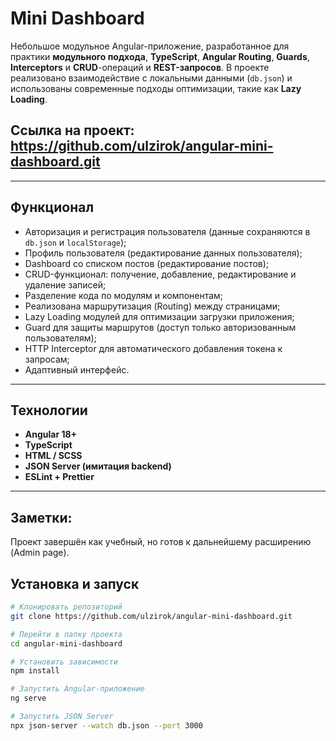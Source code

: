 # Mini Dashboard
Небольшое модульное Angular-приложение, разработанное для практики **модульного подхода**, **TypeScript**, **Angular Routing**, **Guards**, **Interceptors** и **CRUD**-операций и **REST-запросов**.
В проекте реализовано взаимодействие с локальными данными (`db.json`) и использованы современные подходы оптимизации, такие как **Lazy Loading**.

## Ссылка на проект: https://github.com/ulzirok/angular-mini-dashboard.git

---

## Функционал
-  Авторизация и регистрация пользователя (данные сохраняются в `db.json` и `localStorage`);
-  Профиль пользователя (редактирование данных пользователя);
-  Dashboard со списком постов (редактирование постов);
-  CRUD-функционал: получение, добавление, редактирование и удаление записей;
-  Разделение кода по модулям и компонентам;
-  Реализована маршрутизация (Routing) между страницами;
-  Lazy Loading модулей для оптимизации загрузки приложения;
-  Guard для защиты маршрутов (доступ только авторизованным пользователям);
-  HTTP Interceptor для автоматического добавления токена к запросам;
-  Адаптивный интерфейс.

---

## Технологии
- **Angular 18+**
- **TypeScript**
- **HTML / SCSS**
- **JSON Server (имитация backend)**
- **ESLint + Prettier**

---

## Заметки:
Проект завершён как учебный, но готов к дальнейшему расширению (Admin page).

## Установка и запуск

```bash
# Клонировать репозиторий
git clone https://github.com/ulzirok/angular-mini-dashboard.git

# Перейти в папку проекта
cd angular-mini-dashboard

# Установить зависимости
npm install

# Запустить Angular-приложение
ng serve

# Запустить JSON Server
npx json-server --watch db.json --port 3000

